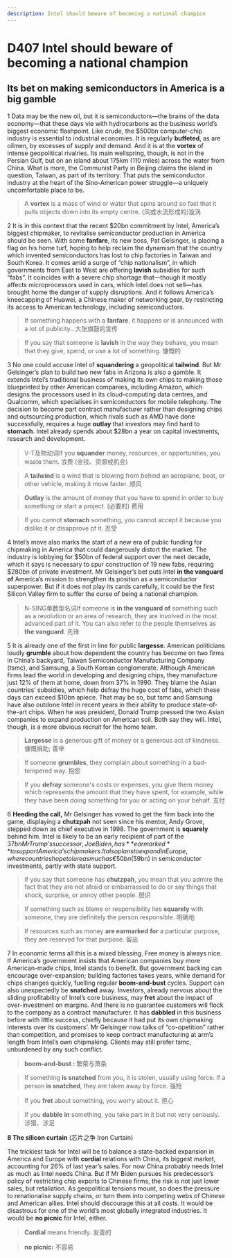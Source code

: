 ```yaml
---
description: Intel should beware of becoming a national champion
---
```


# D407 Intel should beware of becoming a national champion

## Its bet on making semiconductors in America is a big gamble



1 Data may be the new oil, but it is semiconductors—the brains of the data economy—that these days vie with hydrocarbons as the business world’s biggest economic flashpoint. Like crude, the $500bn computer-chip industry is essential to industrial economies. It is regularly **buffeted**, as are oilmen, by excesses of supply and demand. And it is at the **vortex** of intense geopolitical rivalries. Its main wellspring, though, is not in the Persian Gulf, but on an island about 175km (110 miles) across the water from China. What is more, the Communist Party in Beijing claims the island in question, Taiwan, as part of its territory. That puts the semiconductor industry at the heart of the Sino-American power struggle—a uniquely uncomfortable place to be.

> A **vortex** is a mass of wind or water that spins around so fast that it pulls objects down into its empty centre. (风或水流形成的)漩涡



2 It is in this context that the recent $20bn commitment by Intel, America’s biggest chipmaker, to revitalise semiconductor production in America should be seen. With some **fanfare**, its new boss, Pat Gelsinger, is placing a flag on his home turf, hoping to help reclaim the dynamism that the country which invented semiconductors has lost to chip factories in Taiwan and South Korea. It comes amid a surge of “chip nationalism”, in which governments from East to West are offering **lavish** subsidies for such “fabs”. It coincides with a severe chip shortage that—though it mostly affects microprocessors used in cars, which Intel does not sell—has brought home the danger of supply disruptions. And it follows America’s kneecapping of Huawei, a Chinese maker of networking gear, by restricting its access to American technology, including semiconductors.

>  If something happens with a **fanfare**, it happens or is announced with a lot of publicity.. 大张旗鼓的宣传

> If you say that someone is **lavish** in the way they behave, you mean that they give, spend, or use a lot of something. 慷慨的

 

3 No one could accuse Intel of **squandering** a geopolitical **tailwind**. But Mr Gelsinger’s plan to build two new fabs in Arizona is also a gamble. It extends Intel’s traditional business of making its own chips to making those blueprinted by other American companies, including Amazon, which designs the processors used in its cloud-computing data centres, and Qualcomm, which specialises in semiconductors for mobile telephony. The decision to become part contract manufacturer rather than designing chips and outsourcing production, which rivals such as AMD have done successfully, requires a huge **outlay** that investors may find hard to **stomach**. Intel already spends about $28bn a year on capital investments, research and development.

>  V-T及物动词If you **squander** money, resources, or opportunities, you waste them. 浪费 (金钱、资源或机会)

> A **tailwind** is a wind that is blowing from behind an aeroplane, boat, or other vehicle, making it move faster. 顺风

> **Outlay** is the amount of money that you have to spend in order to buy something or start a project. (必要的) 费用

> If you cannot **stomach** something, you cannot accept it because you dislike it or disapprove of it. 忍受



4 Intel’s move also marks the start of a new era of public funding for chipmaking in America that could dangerously distort the market. The industry is lobbying for $50bn of federal support over the next decade, which it says is necessary to spur construction of 19 new fabs, requiring $280bn of private investment. Mr Gelsinger’s bet puts Intel **in the vanguard of** America’s mission to strengthen its position as a semiconductor superpower. But if it does not play its cards carefully, it could be the first Silicon Valley firm to suffer the curse of being a national champion. 

> N-SING单数型名词If someone is **in the vanguard of** something such as a revolution or an area of research, they are involved in the most advanced part of it. You can also refer to the people themselves as **the vanguard**. 先锋

 

5 It is already one of the first in line for public **largesse**. American politicians loudly **grumble** about how dependent the country has become on two firms in China’s backyard, Taiwan Semiconductor Manufacturing Company (tsmc), and Samsung, a South Korean conglomerate. Although American firms lead the world in developing and designing chips, they manufacture just 12% of them at home, down from 37% in 1990. They blame the Asian countries’ subsidies, which help defray the huge cost of fabs, which these days can exceed $10bn apiece. That may be so, but tsmc and Samsung have also outdone Intel in recent years in their ability to produce state-of-the-art chips. When he was president, Donald Trump pressed the two Asian companies to expand production on American soil. Both say they will. Intel, though, is a more obvious recruit for the home team.

> **Largesse** is a generous gift of money or a generous act of kindness. 慷慨捐助; 善举

> If someone **grumbles**, they complain about something in a bad-tempered way. 抱怨

> If you **defray** someone's costs or expenses, you give them money which represents the amount that they have spent, for example, while they have been doing something for you or acting on your behalf. 支付



6 **Heeding the call,** Mr Gelsinger has vowed to get the firm back into the game, displaying a **chutzpah** not seen since his mentor, Andy Grove, stepped down as chief executive in 1998. The government is **squarely** behind him. Intel is likely to be an early recipient of part of the $37bn Mr Trump’s successor, Joe Biden, has **earmarked** to support America’s chipmakers. It also plans to expand in Europe, where countries hope to lure as much as €50bn ($59bn) in semiconductor investments, partly with state support.

> If you say that someone has **chutzpah**, you mean that you admire the fact that they are not afraid or embarrassed to do or say things that shock, surprise, or annoy other people. 胆识

> If something such as blame or responsibility lies **squarely** with someone, they are definitely the person responsible. 明确地

> If resources such as money **are earmarked** **for** a particular purpose, they are reserved for that purpose. 留出

 

7 In economic terms all this is a mixed blessing. Free money is always nice. If America’s government insists that American companies buy more American-made chips, Intel stands to benefit. But government backing can encourage over-expansion; building factories takes years, while demand for chips changes quickly, fuelling regular **boom-and-bust** cycles. Support can also unexpectedly be **snatched** away. Investors, already nervous about the sliding profitability of Intel’s core business, may **fret** about the impact of over-investment on margins. And there is no guarantee customers will flock to the company as a contract manufacturer. It has **dabbled** in this business before with little success, chiefly because it had put its own chipmaking interests over its customers’. Mr Gelsinger now talks of “co-opetition” rather than competition, and promises to keep contract manufacturing at arm’s length from Intel’s own chipmaking. Clients may still prefer tsmc, unburdened by any such conflict.

> **boom-and-bust :** 繁荣与萧条

> If something **is snatched** from you, it is stolen, usually using force. If a person **is snatched**, they are taken away by force. 强抢

> If you **fret** about something, you worry about it. 担心

> If you **dabble** **in** something, you take part in it but not very seriously. 涉猎、涉足

 

**8 The silicon curtain** (芯片之争 Iron Curtain)

The trickiest task for Intel will be to balance a state-backed expansion in America and Europe with **cordial** relations with China, its biggest market, accounting for 26% of last year’s sales. For now China probably needs Intel as much as Intel needs China. But if Mr Biden pursues his predecessor’s policy of restricting chip exports to Chinese firms, the risk is not just lower sales, but retaliation. As geopolitical tensions mount, so does the pressure to renationalise supply chains, or turn them into competing webs of Chinese and American allies. Intel should discourage this at all costs. It would be disastrous for one of the world’s most globally integrated industries. It would be **no picnic** for Intel, either. 

> **Cordial** means friendly. 友善的

> **no picnic:** 不容易





